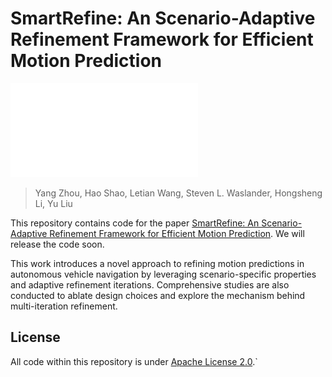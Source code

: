 # SmartRefine: An Scenario-Adaptive Refinement Framework for Efficient Motion Prediction

![pipeline](assets/pipeline_v3_1118.pdf)
       
> Yang Zhou, Hao Shao, Letian Wang, Steven L. Waslander, Hongsheng Li, Yu Liu

This repository contains code for the paper [SmartRefine: An Scenario-Adaptive Refinement Framework for Efficient Motion Prediction](https://github.com/opendilab/SmartRefine). We will release the code soon. 

This work introduces a novel approach to refining motion predictions in autonomous vehicle navigation by leveraging scenario-specific properties and adaptive refinement iterations. Comprehensive studies are also conducted to ablate design choices and explore the mechanism behind multi-iteration refinement.


## License

All code within this repository is under [Apache License 2.0](https://www.apache.org/licenses/LICENSE-2.0).`